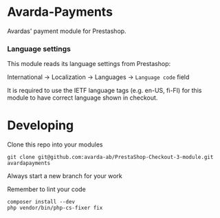 # Avarda-Payments
Avardas' payment module for Prestashop.

### Language settings

This module reads its language settings from Prestashop:

International -> Localization -> Languages -> `Language code` field

It is required to use the IETF language tags (e.g. en-US, fi-FI) for this module to have correct language shown in checkout.


# Developing

Clone this repo into your modules

```
git clone git@github.com:avarda-ab/PrestaShop-Checkout-3-module.git avardapayments
```

Always start a new branch for your work

Remember to lint your code

```
composer install --dev
php vendor/bin/php-cs-fixer fix
```